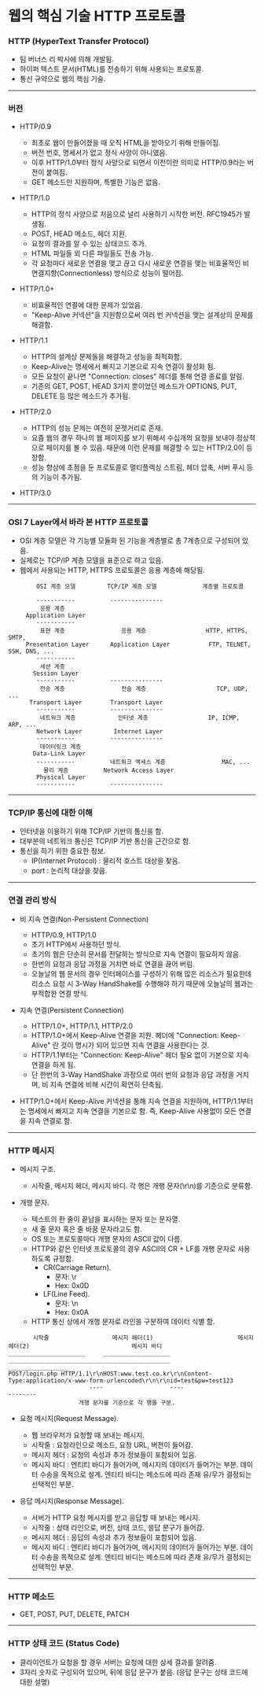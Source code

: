 # 웹의 핵심 기술 HTTP 프로토콜

### HTTP (HyperText Transfer Protocol)
- 팀 버너스 리 박사에 의해 개발됨.
- 하이퍼 텍스트 문서(HTML)를 전송하기 위해 사용되는 프로토콜.
- 통신 규약으로 웹의 핵심 기술.

---

### 버전
- HTTP/0.9
    - 최초로 웹이 만들어졌을 때 오직 HTML을 받아오기 위해 만들어짐.
    - 버전 번호, 명세서가 없고 정식 사양이 아니였음.
    - 이후 HTTP/1.0부터 정식 사양으로 되면서 이전이란 의미로 HTTP/0.9라는 버전이 붙여짐.
    - GET 메소드만 지원하며, 특별한 기능은 없음.
    
    
- HTTP/1.0
    - HTTP의 정식 사양으로 처음으로 널리 사용하기 시작한 버전. RFC1945가 발생됨.
    - POST, HEAD 메소드, 헤더 지원.
    - 요청의 결과를 알 수 있는 상태코드 추가.
    - HTML 파일들 외 다른 파일들도 전송 가능.
    - 각 요청마다 새로운 연결을 맺고 끊고 다시 새로운 연결을 맺는 비효율적인 비 연결지향(Connectionless) 방식으로 성능이 떨어짐.
    
     
- HTTP/1.0+
    - 비효율적인 연결에 대한 문제가 있었음.
    - "Keep-Alive 커넥션"을 지원함으로써 여러 번 커넥션을 맺는 설계상의 문제를 해결함.


- HTTP/1.1
    - HTTP의 설계상 문제들을 해결하고 성능을 최적화함.
    - Keep-Alive는 명세에서 빠지고 기본으로 지속 연결이 활성화 됨.
    - 모든 요청이 끝나면 "Connection: closes" 헤더를 통해 연결 종료를 알림.
    - 기존의 GET, POST, HEAD 3가지 뿐이었던 메소드가 OPTIONS, PUT, DELETE 등 많은 메소드가 추가됨.
   

- HTTP/2.0
    - HTTP의 성능 문제는 여전히 문젯거리로 존재.
    - 요즘 웹의 경우 하나의 웹 페이지를 보기 위해서 수십개의 요청을 보내야 정상적으로 페이지를 볼 수 있음. 때문에 이런 문제를 해결할 수 있는 HTTP/2.0이 등장함.
    - 성능 향상에 초점을 둔 프로토콜로 멀티플렉싱 스트림, 헤더 압축, 서버 푸시 등의 기능이 추가됨.


- HTTP/3.0

--- 

### OSI 7 Layer에서 바라 본 HTTP 프로토콜
- OSI 계층 모델은 각 기능별 모듈화 된 기능을 계층별로 총 7계층으로 구성되어 있음.
- 실제로는 TCP/IP 계층 모델을 표준으로 하고 있음.
- 웹에서 사용되는 HTTP, HTTPS 프로토콜은 응용 계층에 해당됨.
```
        OSI 계층 모델         TCP/IP 계층 모델             계층별 프로토콜
 
        -----------          ---------------         
         응용 계층           
     Application Layer
        -----------       
         표현 계층                응용 계층                 HTTP, HTTPS, SMTP,
     Presentation Layer      Application Layer           FTP, TELNET, SSH, DNS, ...
        -----------
         세션 계층
       Session Layer    
        -----------          ---------------
         전송 계층                전송 계층                    TCP, UDP, ...
      Transport Layer        Transport Layer
        -----------          ---------------
         네트워크 계층            인터넷 계층                 IP, ICMP, ARP, ...
        Network Layer         Internet Layer
        -----------          ---------------
         데이터링크 계층
       Data-Link Layer
        -----------          네트워크 액세스 계층                MAC, ...
          물리 계층          Network Access Layer
        Physical Layer
        -----------          ---------------
```

---

### TCP/IP 통신에 대한 이해
- 인터넷을 이용하기 위해 TCP/IP 기반의 통신을 함.
- 대부분의 네트워크 통신은 TCP/IP 기반 통신을 근간으로 함.
- 통신을 하기 위한 중요한 정보.
    - IP(Internet Protocol) : 물리적 호스트 대상을 찾음.
    - port : 논리적 대상을 찾음.
    
---

### 연결 관리 방식
- 비 지속 연결(Non-Persistent Connection)
    - HTTP/0.9, HTTP/1.0
    - 초기 HTTP에서 사용하던 방식.
    - 초기의 웹은 단순히 문서를 전달하는 방식으로 지속 연결이 필요하지 않음. 
    - 한번의 요청과 응답 과정을 거치면 바로 연결을 끊어 버림.
    - 오늘날의 웹 문서의 경우 인터페이스를 구성하기 위해 많은 리소스가 필요한데 리소스 요청 시 3-Way HandShake를 수행해야 하기 때문에 오늘날의 웹과는 부적합한 연결 방식.


- 지속 연결(Persistent Connection)
    - HTTP/1.0+, HTTP/1.1, HTTP/2.0
    - HTTP/1.0+에서 Keep-Alive 연결을 지원. 헤더에 "Connection: Keep-Alive" 란 것이 명시가 되어 있으면  지속 연결을 사용한다는 것.
    - HTTP/1.1부터는 "Connection: Keep-Alive" 헤더 필요 없이 기본으로 지속 연결을 하게 됨.
    - 단 한번의 3-Way HandShake 과정으로 여러 번의 요청과 응답 과정을 거치며, 비 지속 연결에 비해 시간이 확연히 단축됨.
    
    
- HTTP/1.0+에서 Keep-Alive 커넥션을 통해 지속 연결을 지원하며, HTTP/1.1부터는 명세에서 빠지고 지속 연결을 기본으로 함. 즉, Keep-Alive 사용없이 모든 연결을 지속 연결로 함.

---

### HTTP 메시지    
- 메시지 구조.
    - 시작줄, 메시지 헤더, 메시지 바디. 각 행은 개행 문자(\r\n)를 기준으로 분류함.
    
    
- 개행 문자.
    - 텍스트의 한 줄이 끝남을 표시하는 문자 또는 문자열.
    - 새 줄 문자 혹은 줄 바꿈 문자라고도 함.
    - OS 또는 프로토콜마다 개행 문자의  ASCII 값이 다름.
    - HTTP와 같은 인터넷 프로토콜의 경우 ASCII의 CR + LF를 개행 문자로 사용하도록 규정함.
        - CR(Carriage Return).
            - 문자: \r
            - Hex: 0x0D
        - LF(Line Feed).
            - 문자: \n
            - Hex: 0x0A         
    - HTTP 통신 상에서 개행 문자로 라인을 구분하여 데이터 식별 함. 
    
       
```
       시작줄                  메시지 헤더(1)                        메시지 헤더(2)                             메시지 바디
______________________     ___________________    ______________________________________________        _________________
POST/login.php HTTP/1.1\r\nHOST:www.test.co.kr\r\nContent-Type:application/x-www-form-urlencoded\r\n\r\nid=test&pw=test123
                       ----                   ----                                              --------
                    개행 문자를 기준으로 각 행을 구분. 
```


- 요청 메시지(Request Message).
    - 웹 브라우저가 요청할 때 보내는 메시지.
    - 시작줄 : 요청라인으로 메소드, 요청 URL, 버전이 들어감.
    - 메시지 헤더 : 요청의 속성과 추가 정보들이 포함되어 있음.
    - 메시지 바디 : 엔티티 바디가 들어가며, 메시지의 데이터가 들어가는 부분. 데이터 수송을 목적으로 설계. 엔티티 바디는 메소드에 따라 존재 유/무가 결정되는 선택적인 부분.

    
- 응답 메시지(Response Message).
    - 서버가 HTTP 요청 메시지를 받고 응답할 때 보내는 메시지.
    - 시작줄 : 상태 라인으로, 버전, 상태 코드, 응답 문구가 들어감.
    - 메시지 헤더 : 응답의 속성과 추가 정보들이 포함되어 있음.
    - 메시지 바디 : 엔티티 바디가 들어가며, 메시지의 데이터가 들어가는 부분. 데이터 수송을 목적으로 설계. 엔티티 바디는 메소드에 따라 존재 유/무가 결정되는 선택적인 부분.
    
---

### HTTP 메소드
- GET, POST, PUT, DELETE, PATCH

--- 

### HTTP 상태 코드 (Status Code)
- 클라이언트가 요청을 할 경우 서버는 요청에 대한 상세 결과를 알려줌.
- 3자리 숫자로 구성되어 있으며, 뒤에 응답 문구가 붙음. (응답 문구는 상태 코드에 대한 설명)
  
